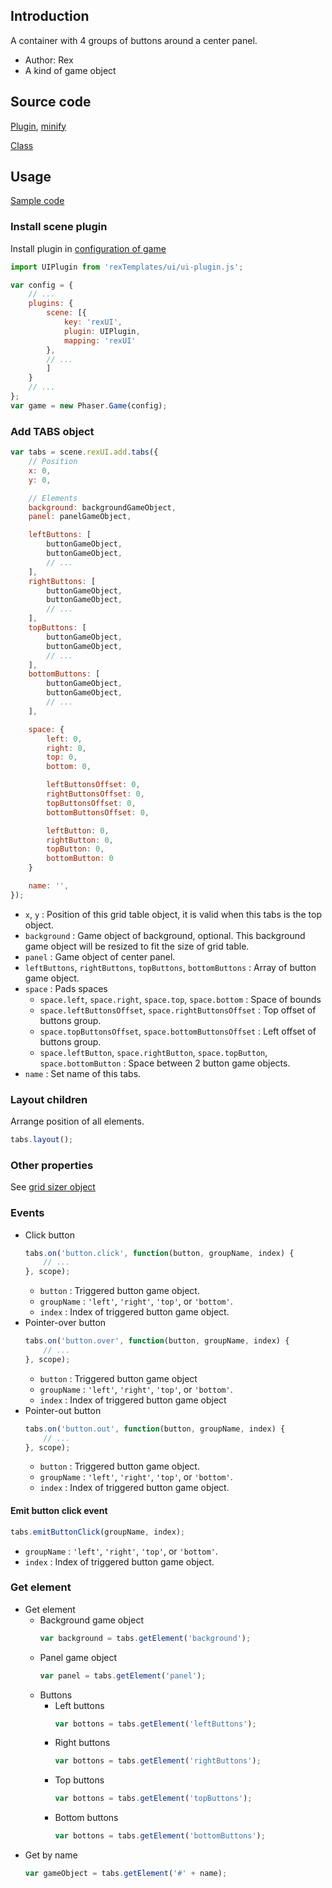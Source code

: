 ## Introduction

A container with 4 groups of buttons around a center panel.

- Author: Rex
- A kind of game object

## Source code

[Plugin](https://github.com/rexrainbow/phaser3-rex-notes/blob/master/templates/ui/ui-plugin.js), [minify](https://github.com/rexrainbow/phaser3-rex-notes/blob/master/plugins/dist/rexuiplugin.min.js)

[Class](https://github.com/rexrainbow/phaser3-rex-notes/blob/master/templates/ui/tabs/Tabs.js)

## Usage

[Sample code](https://github.com/rexrainbow/phaser3-rex-notes/tree/master/examples/ui-tabs)

### Install scene plugin

Install plugin in [configuration of game](game.md#configuration)

```javascript
import UIPlugin from 'rexTemplates/ui/ui-plugin.js';

var config = {
    // ...
    plugins: {
        scene: [{
            key: 'rexUI',
            plugin: UIPlugin,
            mapping: 'rexUI'
        },
        // ...
        ]
    }
    // ...
};
var game = new Phaser.Game(config);
```

### Add TABS object

```javascript
var tabs = scene.rexUI.add.tabs({
    // Position
    x: 0,
    y: 0,

    // Elements
    background: backgroundGameObject,
    panel: panelGameObject,

    leftButtons: [
        buttonGameObject,
        buttonGameObject,
        // ...
    ],
    rightButtons: [
        buttonGameObject,
        buttonGameObject,
        // ...
    ],
    topButtons: [
        buttonGameObject,
        buttonGameObject,
        // ...
    ],
    bottomButtons: [
        buttonGameObject,
        buttonGameObject,
        // ...
    ],

    space: {
        left: 0,
        right: 0,
        top: 0,
        bottom: 0,

        leftButtonsOffset: 0,
        rightButtonsOffset: 0,
        topButtonsOffset: 0,
        bottomButtonsOffset: 0,

        leftButton: 0,
        rightButton: 0,
        topButton: 0,
        bottomButton: 0
    }

    name: '',
});
```

- `x`, `y` : Position of this grid table object, it is valid when this tabs is the top object.
- `background` : Game object of background, optional. This background game object will be resized to fit the size of grid table.
- `panel` : Game object of center panel.
- `leftButtons`, `rightButtons`, `topButtons`, `bottomButtons` : Array of button game object.
- `space` : Pads spaces
    - `space.left`, `space.right`, `space.top`, `space.bottom` : Space of bounds
    - `space.leftButtonsOffset`, `space.rightButtonsOffset` : Top offset of buttons group.
    - `space.topButtonsOffset`, `space.bottomButtonsOffset` : Left offset of buttons group.
    - `space.leftButton`, `space.rightButton`, `space.topButton`, `space.bottomButton` : Space between 2 button game objects.
- `name` : Set name of this tabs.

### Layout children

Arrange position of all elements.

```javascript
tabs.layout();
```

### Other properties

See [grid sizer object](ui-gridsizer.md)

### Events

- Click button
    ```javascript
    tabs.on('button.click', function(button, groupName, index) {
        // ...
    }, scope);
    ```
    - `button` : Triggered button game object.
    - `groupName` : `'left'`, `'right'`, `'top'`, or `'bottom'`.
    - `index` : Index of triggered button game object.
- Pointer-over button
    ```javascript
    tabs.on('button.over', function(button, groupName, index) {
        // ...
    }, scope);
    ```
    - `button` : Triggered button game object
    - `groupName` : `'left'`, `'right'`, `'top'`, or `'bottom'`.
    - `index` : Index of triggered button game object
- Pointer-out button
    ```javascript
    tabs.on('button.out', function(button, groupName, index) {
        // ...
    }, scope);
    ```
    - `button` : Triggered button game object.
    - `groupName` : `'left'`, `'right'`, `'top'`, or `'bottom'`.
    - `index` : Index of triggered button game object.

#### Emit button click event

```javascript
tabs.emitButtonClick(groupName, index);
```

- `groupName` : `'left'`, `'right'`, `'top'`, or `'bottom'`.
- `index` : Index of triggered button game object.

### Get element

- Get element
    - Background game object
        ```javascript
        var background = tabs.getElement('background');
        ```
    - Panel game object
        ```javascript
        var panel = tabs.getElement('panel');
        ```
    - Buttons
        - Left buttons
            ```javascript
            var bottons = tabs.getElement('leftButtons');
            ```
        - Right buttons
            ```javascript
            var bottons = tabs.getElement('rightButtons');
            ```
        - Top buttons
            ```javascript
            var bottons = tabs.getElement('topButtons');
            ```
        - Bottom buttons
            ```javascript
            var bottons = tabs.getElement('bottomButtons');
            ```
- Get by name
    ```javascript
    var gameObject = tabs.getElement('#' + name);
    ```
